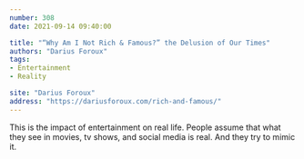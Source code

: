 ```yaml
---
number: 308
date: 2021-09-14 09:40:00

title: "“Why Am I Not Rich & Famous?” the Delusion of Our Times"
authors: "Darius Foroux"
tags:
- Entertainment
- Reality

site: "Darius Foroux"
address: "https://dariusforoux.com/rich-and-famous/"
---
```


This is the impact of entertainment on real life. People assume that what they see in movies, tv shows, and social media is real. And they try to mimic it.
